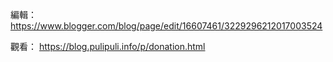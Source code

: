 編輯：
https://www.blogger.com/blog/page/edit/16607461/3229296212017003524

觀看：
https://blog.pulipuli.info/p/donation.html